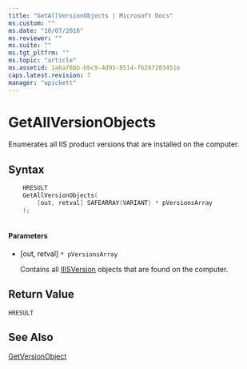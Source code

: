 ```yaml
---
title: "GetAllVersionObjects | Microsoft Docs"
ms.custom: ""
ms.date: "10/07/2016"
ms.reviewer: ""
ms.suite: ""
ms.tgt_pltfrm: ""
ms.topic: "article"
ms.assetid: 1a6a78bb-bbc9-4d93-8514-fb287203451e
caps.latest.revision: 7
manager: "wpickett"
---
```

# GetAllVersionObjects
Enumerates all IIS product versions that are installed on the computer.  
  
## Syntax  
  
```cpp  
    HRESULT  
    GetAllVersionObjects(  
        [out, retval] SAFEARRAY(VARIANT) * pVersionsArray  
    );  
  
```  
  
#### Parameters  
  
-   [out, retval] `* pVersionsArray`  
  
     Contains all [IIISVersion](../../extensions\express-api-ref/iiisversion.md) objects that are found on the computer.  
  
## Return Value  
 `HRESULT`  
  
## See Also  
 [GetVersionObject](../../extensions\express-api-ref/getversionobject.md)